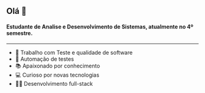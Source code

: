 ## Olá 👋

#### Estudante de Analise e Desenvolvimento de Sistemas, atualmente no 4º semestre.
---

- 💼 Trabalho com Teste e qualidade de software 
- 🤖 Automação de testes
- 📚 Apaixonado por conhecimento
- 💻 Curioso por novas tecnologias
- 👨‍💻 Desenvolvimento full-stack

          
          
